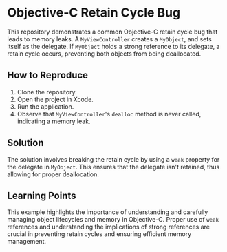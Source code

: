# Objective-C Retain Cycle Bug

This repository demonstrates a common Objective-C retain cycle bug that leads to memory leaks.  A `MyViewController` creates a `MyObject`, and sets itself as the delegate. If `MyObject` holds a strong reference to its delegate, a retain cycle occurs, preventing both objects from being deallocated.

## How to Reproduce

1. Clone the repository.
2. Open the project in Xcode.
3. Run the application.
4. Observe that `MyViewController`'s `dealloc` method is never called, indicating a memory leak.

## Solution

The solution involves breaking the retain cycle by using a `weak` property for the delegate in `MyObject`. This ensures that the delegate isn't retained, thus allowing for proper deallocation.

## Learning Points

This example highlights the importance of understanding and carefully managing object lifecycles and memory in Objective-C.  Proper use of `weak` references and understanding the implications of strong references are crucial in preventing retain cycles and ensuring efficient memory management.